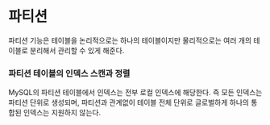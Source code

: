 # 파티션
파티션 기능은 테이블을 논리적으로는 하나의 테이블이지만 물리적으로는 여러 개의 테이블로 분리해서 관리할 수 있게 해준다.

### 파티션 테이블의 인덱스 스캔과 정렬
MySQL의 파티션 테이블에서 인덱스는 전부 로컬 인덱스에 해당한다. 즉 모든 인덱스는 파티션 단위로 생성되며, 파티션과 관계없이 테이블 전체 단위로 글로벌하게 하나의 통합된 인덱스는 지원하지 않는다.

